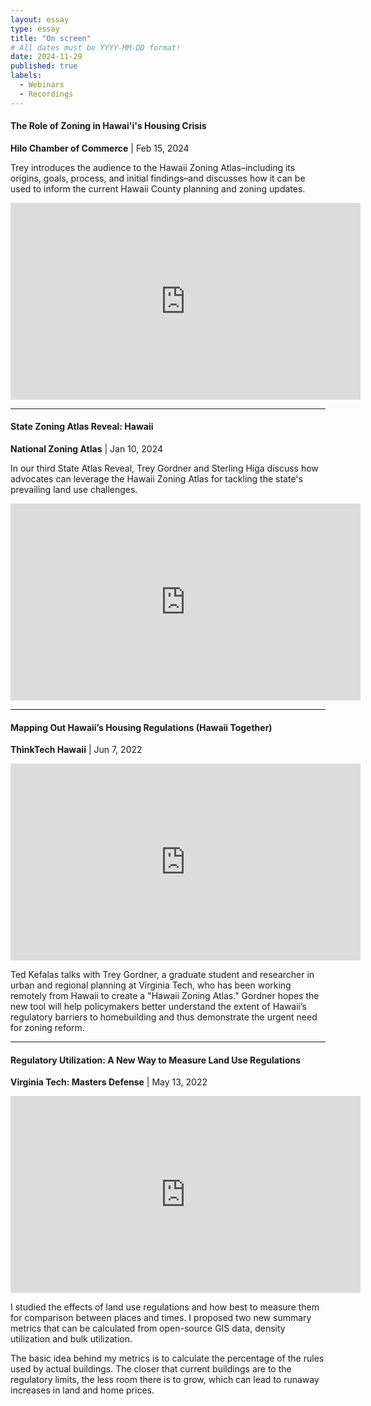 ```yaml
---
layout: essay
type: essay
title: "On screen"
# All dates must be YYYY-MM-DD format!
date: 2024-11-29
published: true
labels:
  - Webinars
  - Recordings
---
```


#### The Role of Zoning in Hawai'i's Housing Crisis
**Hilo Chamber of Commerce** | Feb 15, 2024

Trey introduces the audience to the Hawaii Zoning Atlas–including its origins, goals, process, and initial findings–and discusses how it can be used to inform the current Hawaii County planning and zoning updates. 

<iframe width="560" height="315" src="https://www.youtube.com/embed/mkSZ05W9JAk?si=mR7nYKdwPjd0YmoK" title="YouTube video player" frameborder="0" allow="accelerometer; autoplay; clipboard-write; encrypted-media; gyroscope; picture-in-picture; web-share" referrerpolicy="strict-origin-when-cross-origin" allowfullscreen></iframe>

---

#### State Zoning Atlas Reveal: Hawaii
**National Zoning Atlas** | Jan 10, 2024

In our third State Atlas Reveal, Trey Gordner and Sterling Higa discuss how advocates can leverage the Hawaii Zoning Atlas for tackling the state's prevailing land use challenges.

<iframe width="560" height="315" src="https://www.youtube.com/embed/1BLN3iTP4zs?si=I5yV4CEsrieZUSnN" title="YouTube video player" frameborder="0" allow="accelerometer; autoplay; clipboard-write; encrypted-media; gyroscope; picture-in-picture; web-share" referrerpolicy="strict-origin-when-cross-origin" allowfullscreen></iframe>

---

<!-- 
Not ready yet, look for recording:
Exploring Equity in Zoning with the Hawaii Zoning Atlas (APAHI Webinar) 12/22/23 
https://www.eventbrite.com/e/apahi-program-exploring-equity-in-zoning-with-the-hawaii-zoning-atlas-tickets-771317991877 --> 

#### Mapping Out Hawaii’s Housing Regulations (Hawaii Together)
**ThinkTech Hawaii** | Jun 7, 2022

<iframe width="560" height="315" src="https://www.youtube.com/embed/mp1Hq_Cb5zY?si=NDAPagLxMB2W5ObQ" title="YouTube video player" frameborder="0" allow="accelerometer; autoplay; clipboard-write; encrypted-media; gyroscope; picture-in-picture; web-share" referrerpolicy="strict-origin-when-cross-origin" allowfullscreen></iframe>

Ted Kefalas talks with Trey Gordner, a graduate student and researcher in urban and regional planning at Virginia Tech, who has been working remotely from Hawaii to create a "Hawaii Zoning Atlas." Gordner hopes the new tool will help policymakers better understand the extent of Hawaii’s regulatory barriers to homebuilding and thus demonstrate the urgent need for zoning reform.

---

#### Regulatory Utilization: A New Way to Measure Land Use Regulations
**Virginia Tech: Masters Defense** | May 13, 2022

<iframe width="560" height="315" src="https://www.youtube.com/embed/Q039zSy9blc?si=Tc2UyXKRU3POOUhg" title="YouTube video player" frameborder="0" allow="accelerometer; autoplay; clipboard-write; encrypted-media; gyroscope; picture-in-picture; web-share" referrerpolicy="strict-origin-when-cross-origin" allowfullscreen></iframe>

I studied the effects of land use regulations and how best to measure them for comparison between places and times. I proposed two new summary metrics that can be calculated from open-source GIS data, density utilization and bulk utilization. 

The basic idea behind my metrics is to calculate the percentage of the rules used by actual buildings. The closer that current buildings are to the regulatory limits, the less room there is to grow, which can lead to runaway increases in land and home prices.